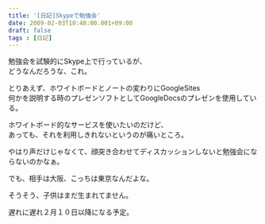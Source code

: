 ```yaml
---
title: '[日記]Skypeで勉強会'
date: 2009-02-03T10:48:00.001+09:00
draft: false
tags : [日記]
---
```


勉強会を試験的にSkype上で行っているが、  
どうなんだろうな、これ。  
  
とりあえず、ホワイトボードとノートの変わりにGoogleSites  
何かを説明する時のプレゼンソフトとしてGoogleDocsのプレゼンを使用している。  
  
ホワイトボード的なサービスを使いたいのだけど、  
あっても、それを利用しきれないというのが痛いところ。  
  
やはり声だけじゃなくて、顔突き合わせてディスカッションしないと勉強会にならないのかなぁ。  
  
でも、相手は大阪、こっちは東京なんだよな。  
  
  
そうそう、子供はまだ生まれてません。  
  
遅れに遅れ２月１０日以降になる予定。